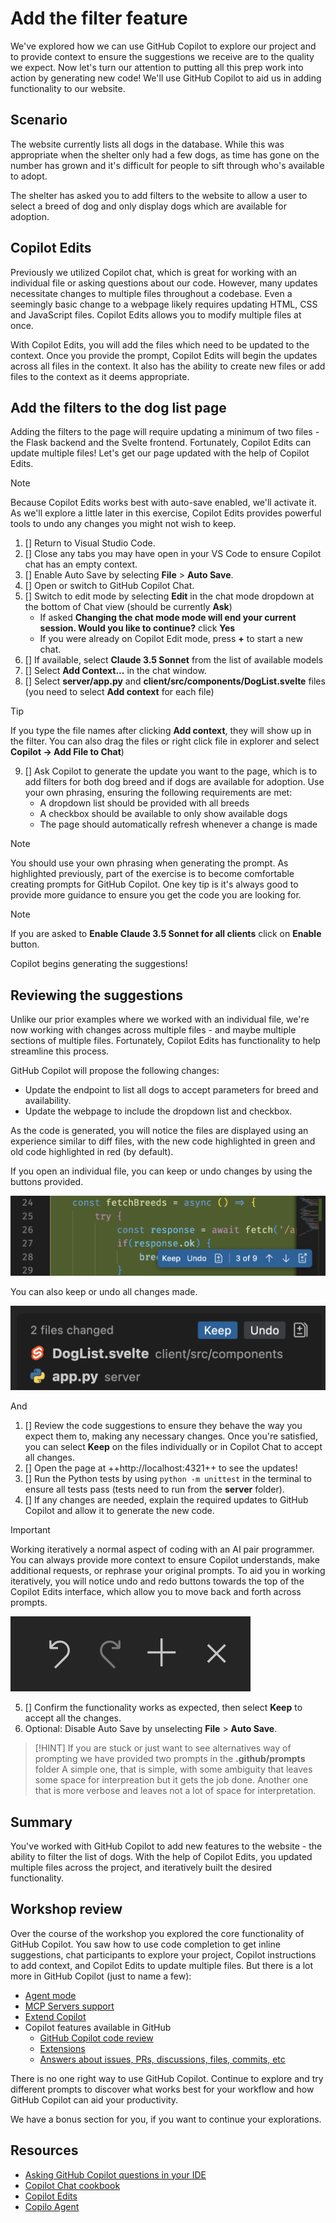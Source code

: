 # Add the filter feature

We've explored how we can use GitHub Copilot to explore our project and to provide context to ensure the suggestions we receive are to the quality we expect. Now let's turn our attention to putting all this prep work into action by generating new code! We'll use GitHub Copilot to aid us in adding functionality to our website.

## Scenario

The website currently lists all dogs in the database. While this was appropriate when the shelter only had a few dogs, as time has gone on the number has grown and it's difficult for people to sift through who's available to adopt. 

The shelter has asked you to add filters to the website to allow a user to select a breed of dog and only display dogs which are available for adoption.

## Copilot Edits

Previously we utilized Copilot chat, which is great for working with an individual file or asking questions about our code. However, many updates necessitate changes to multiple files throughout a codebase. Even a seemingly basic change to a webpage likely requires updating HTML, CSS and JavaScript files. Copilot Edits allows you to modify multiple files at once.

With Copilot Edits, you will add the files which need to be updated to the context. Once you provide the prompt, Copilot Edits will begin the updates across all files in the context. It also has the ability to create new files or add files to the context as it deems appropriate.

## Add the filters to the dog list page

Adding the filters to the page will require updating a minimum of two files - the Flask backend and the Svelte frontend. Fortunately, Copilot Edits can update multiple files! Let's get our page updated with the help of Copilot Edits.

> [!NOTE]
> Because Copilot Edits works best with auto-save enabled, we'll activate it. As we'll explore a little later in this exercise, Copilot Edits provides powerful tools to undo any changes you might not wish to keep.

1. []  Return to Visual Studio Code.
2. []  Close any tabs you may have open in your VS Code to ensure Copilot chat has an empty context.
3. []  Enable Auto Save by selecting **File** > **Auto Save**.
4. []  Open or switch to GitHub Copilot Chat.
5. []  Switch to edit mode by selecting **Edit** in the chat mode dropdown at the bottom of Chat view (should be currently **Ask**)
    - If asked **Changing the chat mode mode will end your current session. Would you like to continue?** click **Yes**
    - If you were already on Copilot Edit mode, press **+** to start a new chat.
6. []  If available, select **Claude 3.5 Sonnet** from the list of available models
7. []  Select **Add Context...** in the chat window.
8. []  Select **server/app.py** and **client/src/components/DogList.svelte** files (you need to select **Add context** for each file) 

> [!TIP]
> If you type the file names after clicking **Add context**, they will show up in the filter. You can also drag the files or right click file in explorer and select **Copilot -> Add File to Chat**)

9. []  Ask Copilot to generate the update you want to the page, which is to add filters for both dog breed and if dogs are available for adoption. Use your own phrasing, ensuring the following requirements are met:
    - A dropdown list should be provided with all breeds
    - A checkbox should be available to only show available dogs
    - The page should automatically refresh whenever a change is made

> [!NOTE]
> You should use your own phrasing when generating the prompt. As highlighted previously, part of the exercise is to become comfortable creating prompts for GitHub Copilot. One key tip is it's always good to provide more guidance to ensure you get the code you are looking for.

> [!NOTE]
> If you are asked to **Enable Claude 3.5 Sonnet for all clients** click on **Enable** button.

Copilot begins generating the suggestions!

## Reviewing the suggestions

Unlike our prior examples where we worked with an individual file, we're now working with changes across multiple files - and maybe multiple sections of multiple files. Fortunately, Copilot Edits has functionality to help streamline this process.

GitHub Copilot will propose the following changes:

- Update the endpoint to list all dogs to accept parameters for breed and availability.
- Update the webpage to include the dropdown list and checkbox.

As the code is generated, you will notice the files are displayed using an experience similar to diff files, with the new code highlighted in green and old code highlighted in red (by default).

If you open an individual file, you can keep or undo changes by using the buttons provided.

![Screenshot of keep/undo interface for an individual file](./images/copilot-edits-keep-undo-file.png)

You can also keep or undo all changes made.

![Screenshot of keep/discard interface on the chat window](./images/copilot-edits-keep-undo-global.png)

And

1. []  Review the code suggestions to ensure they behave the way you expect them to, making any necessary changes. Once you're satisfied, you can select **Keep** on the files individually or in Copilot Chat to accept all changes.
2. []  Open the page at ++http://localhost:4321++ to see the updates!
3. []  Run the Python tests by using `python -m unittest` in the terminal to ensure all tests pass (tests need to run from the **server** folder).
4. []  If any changes are needed, explain the required updates to GitHub Copilot and allow it to generate the new code.

> [!IMPORTANT]
> Working iteratively a normal aspect of coding with an AI pair programmer. You can always provide more context to ensure Copilot understands, make additional requests, or rephrase your original prompts. To aid you in working iteratively, you will notice undo and redo buttons towards the top of the Copilot Edits interface, which allow you to move back and forth across prompts.
>
> ![Screenshot of the undo/redo buttons](./images/copilot-edits-history.png)

5. []  Confirm the functionality works as expected, then select **Keep** to accept all the changes.
6. Optional: Disable Auto Save by unselecting **File** > **Auto Save**.

> [!HINT]
> If you are stuck or just want to see alternatives way of prompting we have provided two prompts in the **.github/prompts** folder
> A simple one, that is simple, with some ambiguity that leaves some space for interpreation but it gets the job done. Another one that is more verbose and leaves not a lot of space for interpretation.

## Summary

You've worked with GitHub Copilot to add new features to the website - the ability to filter the list of dogs. With the help of Copilot Edits, you updated multiple files across the project, and iteratively built the desired functionality.

## Workshop review

Over the course of the workshop you explored the core functionality of GitHub Copilot. You saw how to use code completion to get inline suggestions, chat participants to explore your project, Copilot instructions to add context, and Copilot Edits to update multiple files. But there is a lot more in GitHub Copilot (just to name a few):
- [Agent mode][copilot-agent]
- [MCP Servers support][MCP-server]
- [Extend Copilot][Extensibility-VS-Code]
- Copilot features available in GitHub
  - [GitHub Copilot code review][code-review]
  - [Extensions][copilot-extensions]
  - [Answers about issues, PRs, discussions, files, commits, etc][asking-github-copilot-questions]

There is no one right way to use GitHub Copilot. Continue to explore and try different prompts to discover what works best for your workflow and how GitHub Copilot can aid your productivity.

We have a bonus section for you, if you want to continue your explorations.

## Resources

- [Asking GitHub Copilot questions in your IDE][copilot-ask]
- [Copilot Chat cookbook][copilot-cookbook]
- [Copilot Edits][copilot-edits]
- [Copilo Agent][copilot-agent]

[copilot-ask]: https://docs.github.com/en/copilot/using-github-copilot/copilot-chat/asking-github-copilot-questions-in-your-ide
[copilot-cookbook]: https://docs.github.com/en/copilot/copilot-chat-cookbook
[copilot-edits]: https://code.visualstudio.com/docs/copilot/copilot-edits
[copilot-agent]: https://code.visualstudio.com/docs/copilot/chat/chat-agent-mode
[MCP-server]: https://code.visualstudio.com/docs/copilot/chat/mcp-servers
[Extensibility-VS-Code]: https://code.visualstudio.com/docs/copilot/copilot-extensibility-overview
[code-review]: https://docs.github.com/en/copilot/using-github-copilot/code-review/using-copilot-code-review?tool=webui
[copilot-extensions]: https://github.com/features/copilot/extensions
[asking-github-copilot-questions]: https://docs.github.com/en/enterprise-cloud@latest/copilot/using-github-copilot/copilot-chat/asking-github-copilot-questions-in-github

